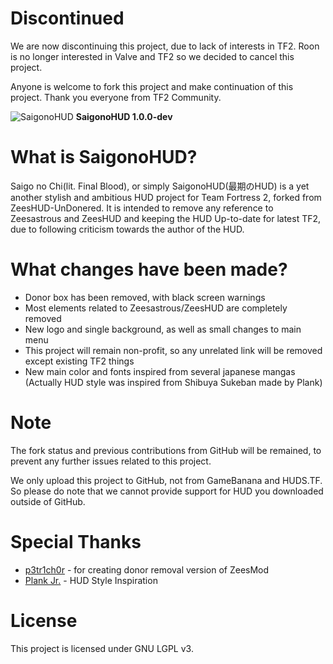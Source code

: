# Discontinued
We are now discontinuing this project, due to lack of interests in TF2. Roon is no longer interested in Valve and TF2 so we decided to cancel this project.

Anyone is welcome to fork this project and make continuation of this project. Thank you everyone from TF2 Community.

![SaigonoHUD](https://user-images.githubusercontent.com/25527589/146137677-ea2126b6-739b-482e-a658-ef1b974d8aa6.png)
**SaigonoHUD 1.0.0-dev**

# What is SaigonoHUD?
Saigo no Chi(lit. Final Blood), or simply SaigonoHUD(最期のHUD) is a yet another stylish and ambitious HUD project for Team Fortress 2, forked from ZeesHUD-UnDonered. It is intended to remove any reference to Zeesastrous and ZeesHUD and keeping the HUD Up-to-date for latest TF2, due to following criticism towards the author of the HUD.

# What changes have been made?
- Donor box has been removed, with black screen warnings
- Most elements related to Zeesastrous/ZeesHUD are completely removed
- New logo and single background, as well as small changes to main menu
- This project will remain non-profit, so any unrelated link will be removed except existing TF2 things
- New main color and fonts inspired from several japanese mangas (Actually HUD style was inspired from Shibuya Sukeban made by Plank)

# Note
The fork status and previous contributions from GitHub will be remained, to prevent any further issues related to this project.

We only upload this project to GitHub, not from GameBanana and HUDS.TF. So please do note that we cannot provide support for HUD you downloaded outside of GitHub.

# Special Thanks
* [p3tr1ch0r](https://github.com/p3tr1ch0r) - for creating donor removal version of ZeesMod
* [Plank Jr.](https://www.youtube.com/c/PlankJr_) - HUD Style Inspiration

# License
This project is licensed under GNU LGPL v3.
